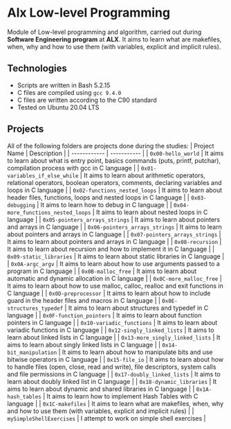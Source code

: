 # Alx Low-level Programming
Module of Low-level programming and algorithm, carried out during **Software Engineering program** at **ALX**.
It aims to learn what are makefiles, when, why and how to use them (with variables, explicit and implicit rules).

## Technologies
* Scripts are written in Bash 5.2.15
* C files are compiled using `gcc 9.4.0`
* C files are written according to the C90 standard
* Tested on Ubuntu 20.04 LTS

## Projects
All of the following folders are projects done during the studies:
| Project Name | Description |
| ------------ | ----------- |
| `0x00-hello_world` | It aims to learn about what is entry point, basics commands (puts, printf, putchar), compilation process with gcc in C language |
|  `0x01-variables_if_else_while` | It aims to learn about arithmetic operators, relational operators, boolean operators, comments, declaring variables and loops in C language |
| `0x02-functions_nested_loops` | It aims to learn about header files, functions, loops and nested loops in C language |
| `0x03-debugging` | It aims to learn how to debug in C language |
| `0x04-more_functions_nested_loops` | It aims to learn about nested loops in C language |
| `0x05-pointers_arrays_strings` | It aims to learn about pointers and arrays in C language |
| `0x06-pointers_arrays_strings` | It aims to learn about pointers and arrays in C language |
| `0x07-pointers_arrays_strings` | It aims to learn about pointers and arrays in C language |
| `0x08-recursion`  | It aims to learn about recursion and how to implement it in C language |
| `0x09-static_libraries` | It aims to learn about static libraries in C language |
| `0x0A-argc_argv` | It aims to learn about how to use arguments passed to a program in C language |
| `0x0B-malloc_free` | It aims to learn about automatic and dynamic allocation in C language |
| `0x0C-more_malloc_free` | It aims to learn about how to use malloc, calloc, realloc and exit functions in C language |
| `0x0D-preprocessor` | It aims to learn about how to include guard in the header files and macros in C language |
| `0x0E-structures_typedef` | It aims to learn about structures and typedef in C language |
| `0x0F-function_pointers` | It aims to learn about function pointers in C language |
| `0x10-variadic_functions` | It aims to learn about variadic functions in C language |
| `0x12-singly_linked_lists` | It aims to learn about linked lists in C language |
| `0x13-more_singly_linked_lists` | It aims to learn about singly linked lists in C language |
| `0x14-bit_manipulation` | It aims to learn about how to manipulate bits and use bitwise operators in C language |
| `0x15-file_io` | It aims to learn about how to handle files (open, close, read and write), file descriptors, system calls and file permissions in C language |
| `0x17-doubly_linked_lists` | It aims to learn about doubly linked list in C language |
| `0x18-dynamic_libraries` | It aims to learn about dynamic and shared libraries in C language |
| `0x1A-hash_tables` | It aims to learn how to implement Hash Tables with C language |
| `0x1C-makefiles` | It aims to learn what are makefiles, when, why and how to use them (with variables, explicit and implicit rules) |
| `mySimpleShellExercises` | I attempt to work on simple shell exercises |
